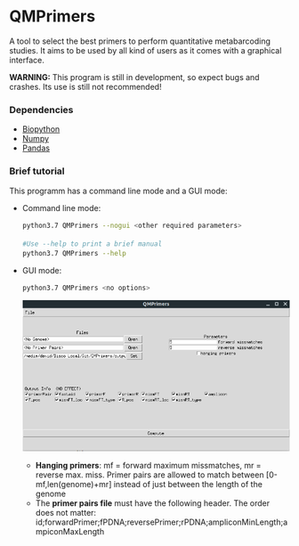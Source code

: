 # QMPrimers
A tool to select the best primers to perform quantitative metabarcoding studies. It aims to be used by all kind of users as it comes with a graphical interface.

**WARNING:** This program is still in development, so expect bugs and crashes. Its use is still not recommended!

### Dependencies

- [Biopython](https://biopython.org)
- [Numpy](http://www.numpy.org)
- [Pandas](https://pandas.pydata.org)

### Brief tutorial

This programm has a command line mode and a GUI mode:

* Command line mode:
  ```bash
  python3.7 QMPrimers --nogui <other required parameters>
  
  #Use --help to print a brief manual 
  python3.7 QMPrimers --help
  ```
  
* GUI mode:
  ```bash
  python3.7 QMPrimers <no options>
  ```
  ![screenshot](./Misc/screenshot.png)

  * **Hanging primers**: mf = forward maximum missmatches, mr = reverse max. miss. 
  Primer pairs are allowed to match between [0-mf,len(genome)+mr] instead of just between the length of the genome
  * The **primer pairs file** must have the following header. The order does not matter:                        id;forwardPrimer;fPDNA;reversePrimer;rPDNA;ampliconMinLength;ampiconMaxLength





